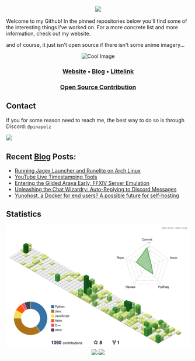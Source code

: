<p align="center">
  <img src="https://user-images.githubusercontent.com/21994085/236544496-9f39ccee-f293-4f09-90de-931b23638f8f.png"/>
</p>
<div style="margin-top: 10px; margin-bottom: 10px;">
  <p>
  Welcome to my Github! In the pinned repositories below you'll find some of the interesting things I've worked on. For a more concrete list and more information, check out my website.

  and of course, it just isn't open source if there isn't some anime imagery...
  </p>
</div>

<p align="center">
  <img src="https://files.catbox.moe/279gmm.png" alt="Cool Image" width="200" height="200">
</p>

<h3 align="center">
  <a href="https://pinapelz.com">Website</a> •
  <a href="https://blog.pinapelz.com">Blog</a> •
  <a href="https://pinapelz.moe">Littelink</a>
</h3>
<h3 align="center">
<a href="https://pinapelz.com/contributions/">Open Source Contribution</a>
  </h3>
<h2>Contact</h2>
<p>If you for some reason need to reach me, the best way to do so is through Discord: <code>@pinapelz</code></p>
<a href="https://discord.com/users/246787839570739211">
  <img src="https://img.shields.io/badge/Discord-%235865F2.svg?style=for-the-badge&logo=discord&logoColor=white"/>
</a>

## Recent [Blog](https://pinapelz.com) Posts:

<!--START_SECTION:feed-->
* [Running Jagex Launcher and Runelite on Arch Linux](https:&#x2F;&#x2F;blog.pinapelz.com&#x2F;blog&#x2F;jagex-launcher-runelite-on-arch&#x2F;)
* [YouTube Live Timestamping Tools](https:&#x2F;&#x2F;blog.pinapelz.com&#x2F;blog&#x2F;youtube-live-timestamping&#x2F;)
* [Entering the Gilded Araya Early, FFXIV Server Emulation](https:&#x2F;&#x2F;blog.pinapelz.com&#x2F;blog&#x2F;ffxiv-gilded-araya&#x2F;)
* [Unleashing the Chat Wizardry: Auto-Replying to Discord Messages](https:&#x2F;&#x2F;blog.pinapelz.com&#x2F;blog&#x2F;discord-auto-reply&#x2F;)
* [Yunohost, a Docker for end users? A possible future for self-hosting](https:&#x2F;&#x2F;blog.pinapelz.com&#x2F;blog&#x2F;yunohost-docker-for-enduser&#x2F;)
<!--END_SECTION:feed-->

<h2>Statistics</h2>
<p align="center">
  <img src="https://raw.githubusercontent.com/pinapelz/pinapelz/main/profile-3d-contrib/profile-green-animate.svg" alt="Contributions Graph" width="730"/>
<a href="">
  <img height=200 align="center" src="https://github-readme-stats.vercel.app/api?username=pinapelz&rank_icon=github" />
</a>
<a href="">
  <img height=200 align="center" src="https://github-readme-stats.vercel.app/api/top-langs/?username=pinapelz&langs_count=12&card_width=320&layout=compact" />
</a>
</p>
